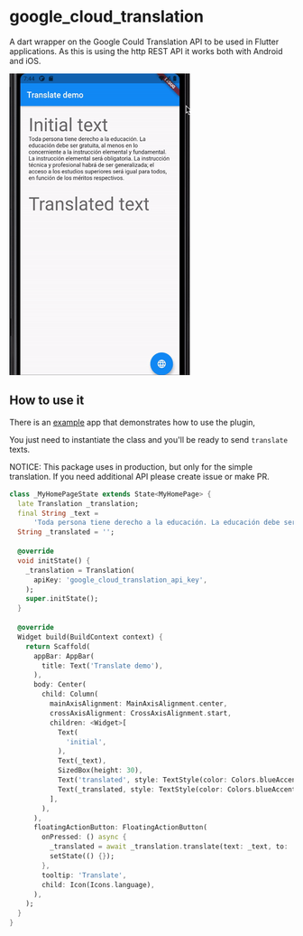 # google_cloud_translation

A dart wrapper on the Google Could Translation API to be used in Flutter applications. As this is
using the http REST API it works both with Android and iOS.

![](https://github.com/awaik/google_cloud_translation/blob/main/example/assets/translate_screen.gif?raw=true)

## How to use it

There is an [example](./example) app that demonstrates how to use the plugin,

You just need to instantiate the class and you'll be ready to send `translate` texts.

NOTICE: This package uses in production, but only for the simple translation. If you need additional
API please create issue or make PR.

```dart
class _MyHomePageState extends State<MyHomePage> {
  late Translation _translation;
  final String _text =
      'Toda persona tiene derecho a la educación. La educación debe ser gratuita, al menos en lo concerniente a la instrucción elemental y fundamental. La instrucción elemental será obligatoria. La instrucción técnica y profesional habrá de ser generalizada; el acceso a los estudios superiores será igual para todos, en función de los méritos respectivos.';
  String _translated = '';

  @override
  void initState() {
    _translation = Translation(
      apiKey: 'google_cloud_translation_api_key',
    );
    super.initState();
  }

  @override
  Widget build(BuildContext context) {
    return Scaffold(
      appBar: AppBar(
        title: Text('Translate demo'),
      ),
      body: Center(
        child: Column(
          mainAxisAlignment: MainAxisAlignment.center,
          crossAxisAlignment: CrossAxisAlignment.start,
          children: <Widget>[
            Text(
              'initial',
            ),
            Text(_text),
            SizedBox(height: 30),
            Text('translated', style: TextStyle(color: Colors.blueAccent)),
            Text(_translated, style: TextStyle(color: Colors.blueAccent)),
          ],
        ),
      ),
      floatingActionButton: FloatingActionButton(
        onPressed: () async {
          _translated = await _translation.translate(text: _text, to: 'en');
          setState(() {});
        },
        tooltip: 'Translate',
        child: Icon(Icons.language),
      ),
    );
  }
}

```


